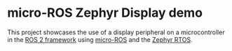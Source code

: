 # micro-ROS Zephyr Display demo

This project showcases the use of a display peripheral on a microcontroller in the [ROS 2 framework](https://index.ros.org/doc/ros2/) using [micro-ROS](https://micro-ros.github.io/) and the [Zephyr RTOS](https://zephyrproject.org/).
